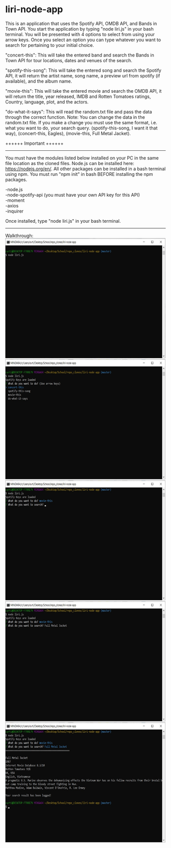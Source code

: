 # liri-node-app

This is an application that uses the Spotify API, OMDB API, and Bands in Town API.  You start the application by typing "node liri.js" in your bash terminal.  You will be presented with 4 options to select from using your arrow keys.  Once you select an option you can type whatever you want to search for pertaining to your initial choice.

"concert-this": This will take the entered band and search the Bands in Town API for tour locations, dates and venues of the search.

"spotify-this-song": This will take the entered song and search the Spotify API, it will return the artist name, song name, a preview url from spotify (if available), and the album name.

"movie-this": This will take the entered movie and search the OMDB API, it will return the title, year released, IMDB and Rotten Tomatoes ratings, Country, language, plot, and the actors.

"do-what-it-says": This will read the random.txt file and pass the data through the correct function.  Note: You can change the data in the random.txt file.  If you make a change you must use the same format, i.e. what you want to do, your search query. (spotify-this-song, I want it that way), (concert-this, Eagles), (movie-this, Full Metal Jacket).

++++++ Important ++++++
******************************************************************************
You must have the modules listed below installed on your PC in the same file location as the cloned files.  Node.js can be installed here: https://nodejs.org/en/.  All other packages can be installed in a bash terminal using npm.  You must run "npm init" in bash BEFORE installing the npm packages.

-node.js
<br>
-node-spotify-api (you must have your own API key for this API)
<br>
-moment
<br>
-axios
<br>
-inquirer

Once installed, type "node liri.js" in your bash terminal.

******************************************************************************

Walkthrough:
<br>
<img src="images/Walkthrough-Step-1.jpg" alt="Walkthrough Step 1" width="650" height="377">
<img src="images/Walkthrough-Step-2.jpg" alt="Walkthrough Step 2" width="650" height="377">
<img src="images/Walkthrough-Step-3.jpg" alt="Walkthrough Step 3" width="650" height="377">
<img src="images/Walkthrough-Step-4.jpg" alt="Walkthrough Step 4" width="650" height="377">
<img src="images/Walkthrough-Step-5.jpg" alt="Walkthrough Step 5" width="650" height="377">
